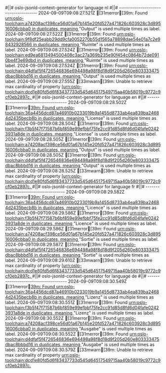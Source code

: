 #||# oslo-jsonld-context-generator for language nl
#||# -------------------------------------
2024-09-09T09:08:27.521Z [31merror[39m: Found [urn:oslo-toolchain:a74208acf398ce56d01a67b145e20fd527a471826c603928c3d89516006cbba0 in duplicates, meaning ](all-cultuurenjeugdinfrastructuur-ap#L0)"Output" is used multiple times as label.
2024-09-09T09:08:27.522Z [31merror[39m: Found [urn:oslo-toolchain:9f8df25eabb29dd9cfa0052270b55d1565a78898dae54e01a7c2e98432928566 in duplicates, meaning ](all-cultuurenjeugdinfrastructuur-ap#L0)"Ruimte" is used multiple times as label.
2024-09-09T09:08:27.524Z [31merror[39m: Found [urn:oslo-toolchain:ed9ea6813494500408c3ac27a369b235e90f454c0864b72de0910be4f3e69dbd in duplicates, meaning ](all-cultuurenjeugdinfrastructuur-ap#L0)"Ruimte" is used multiple times as label.
2024-09-09T09:08:27.524Z [31merror[39m: Found [urn:oslo-toolchain:d4dfaf5f4726546836e694498a98f8d18d9f205d260e803333475dbac8bbbd16 in duplicates, meaning ](all-cultuurenjeugdinfrastructuur-ap#L0)"Output" is used multiple times as label.
2024-09-09T09:08:27.555Z [33mwarn[39m: Unable to retrieve max cardinality of property [[urn:oslo-toolchain:dcd1e80fd5d6f83437733d545d64517549715aa40b58019c9772c9cf0eb2897c.
](all-cultuurenjeugdinfrastructuur-ap#L0)#||# oslo-jsonld-context-generator for language en
#||# -------------------------------------
2024-09-09T09:08:28.502Z [31merror[39m: Found urn:oslo-toolchain:36a4456dcd87a46910b0233019b9a1455d8733ab4ea839ba24684d2435becb8b in duplicates, meaning ](all-cultuurenjeugdinfrastructuur-ap#L0)"License" is used multiple times as label.
2024-09-09T09:08:28.504Z [31merror[39m: Found [urn:oslo-toolchain:f3b5f47f71587b6bf859e99efbbf75fe2cc91d85d8fd6d04fafe02423931a8de in duplicates, meaning ](all-cultuurenjeugdinfrastructuur-ap#L0)"License" is used multiple times as label.
2024-09-09T09:08:28.505Z [31merror[39m: Found [urn:oslo-toolchain:a74208acf398ce56d01a67b145e20fd527a471826c603928c3d89516006cbba0 in duplicates, meaning ](all-cultuurenjeugdinfrastructuur-ap#L0)"Output" is used multiple times as label.
2024-09-09T09:08:28.505Z [31merror[39m: Found [urn:oslo-toolchain:d4dfaf5f4726546836e694498a98f8d18d9f205d260e803333475dbac8bbbd16 in duplicates, meaning ](all-cultuurenjeugdinfrastructuur-ap#L0)"Output" is used multiple times as label.
2024-09-09T09:08:28.525Z [33mwarn[39m: Unable to retrieve max cardinality of property [[urn:oslo-toolchain:dcd1e80fd5d6f83437733d545d64517549715aa40b58019c9772c9cf0eb2897c.
](all-cultuurenjeugdinfrastructuur-ap#L0)#||# oslo-jsonld-context-generator for language fr
#||# -------------------------------------
2024-09-09T09:08:29.582Z [31merror[39m: Found urn:oslo-toolchain:36a4456dcd87a46910b0233019b9a1455d8733ab4ea839ba24684d2435becb8b in duplicates, meaning ](all-cultuurenjeugdinfrastructuur-ap#L0)"Licence" is used multiple times as label.
2024-09-09T09:08:29.586Z [31merror[39m: Found [urn:oslo-toolchain:f3b5f47f71587b6bf859e99efbbf75fe2cc91d85d8fd6d04fafe02423931a8de in duplicates, meaning ](all-cultuurenjeugdinfrastructuur-ap#L0)"Licence" is used multiple times as label.
2024-09-09T09:08:29.586Z [31merror[39m: Found [urn:oslo-toolchain:a74208acf398ce56d01a67b145e20fd527a471826c603928c3d89516006cbba0 in duplicates, meaning ](all-cultuurenjeugdinfrastructuur-ap#L0)"Sortie" is used multiple times as label.
2024-09-09T09:08:29.587Z [31merror[39m: Found [urn:oslo-toolchain:d4dfaf5f4726546836e694498a98f8d18d9f205d260e803333475dbac8bbbd16 in duplicates, meaning ](all-cultuurenjeugdinfrastructuur-ap#L0)"Sortie" is used multiple times as label.
2024-09-09T09:08:29.610Z [33mwarn[39m: Unable to retrieve max cardinality of property [[urn:oslo-toolchain:dcd1e80fd5d6f83437733d545d64517549715aa40b58019c9772c9cf0eb2897c.
](all-cultuurenjeugdinfrastructuur-ap#L0)#||# oslo-jsonld-context-generator for language de
#||# -------------------------------------
2024-09-09T09:08:30.549Z [31merror[39m: Found urn:oslo-toolchain:36a4456dcd87a46910b0233019b9a1455d8733ab4ea839ba24684d2435becb8b in duplicates, meaning ](all-cultuurenjeugdinfrastructuur-ap#L0)"Lizenz" is used multiple times as label.
2024-09-09T09:08:30.551Z [31merror[39m: Found [urn:oslo-toolchain:f3b5f47f71587b6bf859e99efbbf75fe2cc91d85d8fd6d04fafe02423931a8de in duplicates, meaning ](all-cultuurenjeugdinfrastructuur-ap#L0)"Lizenz" is used multiple times as label.
2024-09-09T09:08:30.552Z [31merror[39m: Found [urn:oslo-toolchain:a74208acf398ce56d01a67b145e20fd527a471826c603928c3d89516006cbba0 in duplicates, meaning ](all-cultuurenjeugdinfrastructuur-ap#L0)"Ausgabe" is used multiple times as label.
2024-09-09T09:08:30.552Z [31merror[39m: Found [urn:oslo-toolchain:d4dfaf5f4726546836e694498a98f8d18d9f205d260e803333475dbac8bbbd16 in duplicates, meaning ](all-cultuurenjeugdinfrastructuur-ap#L0)"Ausgabe" is used multiple times as label.
2024-09-09T09:08:30.579Z [33mwarn[39m: Unable to retrieve max cardinality of property [urn:oslo-toolchain:dcd1e80fd5d6f83437733d545d64517549715aa40b58019c9772c9cf0eb2897c.
](all-cultuurenjeugdinfrastructuur-ap#L0)